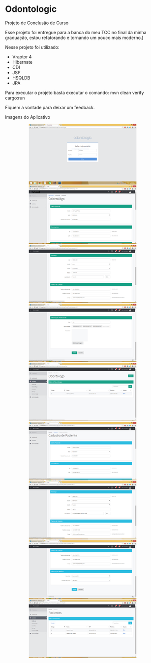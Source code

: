 ﻿# Odontologic
Projeto de Conclusão de Curso

Esse projeto foi entregue para a banca do meu TCC no final da minha graduação, estou refatorando e tornando um pouco mais moderno.[

Nesse projeto foi utilizado:
* Vraptor 4
* Hibernate
* CDI
* JSP
* HSQLDB
* JPA

Para executar o projeto basta executar o comando:
mvn clean verify cargo:run

Fiquem a vontade para deixar um feedback.

Imagens do Aplicativo
<p align="center">
  <img src="https://github.com/alanlviana/odontologic/blob/master/prints/login_01.PNG?raw=true" width="350"/>
  <img src="https://github.com/alanlviana/odontologic/blob/master/prints/odontologo_form_01.PNG?raw=true" width="350"/>
  <img src="https://github.com/alanlviana/odontologic/blob/master/prints/odontologo_form_02.PNG?raw=true" width="350"/>
  <img src="https://github.com/alanlviana/odontologic/blob/master/prints/odontologo_form_03.PNG?raw=true" width="350"/>
  <img src="https://github.com/alanlviana/odontologic/blob/master/prints/odontologo_list_01.PNG?raw=true" width="350"/>

  <img src="https://github.com/alanlviana/odontologic/blob/master/prints/paciente_form_01.PNG?raw=true" width="350"/>
  <img src="https://github.com/alanlviana/odontologic/blob/master/prints/paciente_form_02.PNG?raw=true" width="350"/>
  <img src="https://github.com/alanlviana/odontologic/blob/master/prints/paciente_form_03.PNG?raw=true" width="350"/>
  <img src="https://github.com/alanlviana/odontologic/blob/master/prints/paciente_list_01.PNG?raw=true" width="350"/>

</p>
